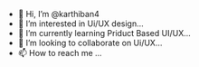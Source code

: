 - 👋 Hi, I’m @karthiban4
- 👀 I’m interested in Ui/UX design...
- 🌱 I’m currently learning Priduct Based UI/UX...
- 💞️ I’m looking to collaborate on Ui/UX...
- 📫 How to reach me ...

<!---
karthiban4/karthiban4 is a ✨ special ✨ repository because its `README.md` (this file) appears on your GitHub profile.
You can click the Preview link to take a look at your changes.
--->
